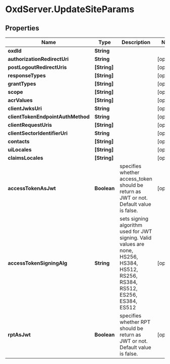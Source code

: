 # OxdServer.UpdateSiteParams

## Properties
Name | Type | Description | Notes
------------ | ------------- | ------------- | -------------
**oxdId** | **String** |  | 
**authorizationRedirectUri** | **String** |  | [optional] 
**postLogoutRedirectUris** | **[String]** |  | [optional] 
**responseTypes** | **[String]** |  | [optional] 
**grantTypes** | **[String]** |  | [optional] 
**scope** | **[String]** |  | [optional] 
**acrValues** | **[String]** |  | [optional] 
**clientJwksUri** | **String** |  | [optional] 
**clientTokenEndpointAuthMethod** | **String** |  | [optional] 
**clientRequestUris** | **[String]** |  | [optional] 
**clientSectorIdentifierUri** | **String** |  | [optional] 
**contacts** | **[String]** |  | [optional] 
**uiLocales** | **[String]** |  | [optional] 
**claimsLocales** | **[String]** |  | [optional] 
**accessTokenAsJwt** | **Boolean** | specifies whether access_token should be return as JWT or not. Default value is false. | [optional] 
**accessTokenSigningAlg** | **String** | sets signing algorithm used for JWT signing. Valid values are none, HS256, HS384, HS512, RS256, RS384, RS512, ES256, ES384, ES512 | [optional] 
**rptAsJwt** | **Boolean** | specifies whether RPT should be return as JWT or not. Default value is false. | [optional] 


